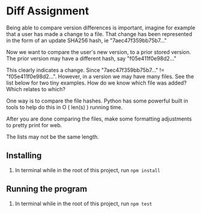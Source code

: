 # Diff Assignment

Being able to compare version differences is important,
imagine for example that a user has made a change to a file.
That change has been represented in the form of an update SHA256 hash, ie
"7aec47f359bb75b7..."

Now we want to compare the user's new version, to a prior stored version.
The prior version may have a different hash, say "f05e411f0e98d2..."

This clearly indicates a change. Since "7aec47f359bb75b7..." != "f05e411f0e98d2...".
However, in a version we may have many files. See the list below for two tiny examples.
How do we know which file was added? Which relates to which?

One way is to compare the file hashes. Python has some powerful built in
tools to help do this in O ( len(s) ) running time.

After you are done comparing the files, make some formatting adjustments
to pretty print for web.

The lists may not be the same length.

## Installing

1. In terminal while in the root of this project, run `npm install`

## Running the program

1. In terminal while in the root of this project, run `npm test`
